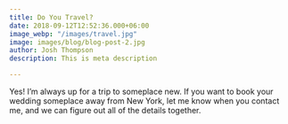 ```yaml
---
title: Do You Travel?
date: 2018-09-12T12:52:36.000+06:00
image_webp: "/images/travel.jpg"
image: images/blog/blog-post-2.jpg
author: Josh Thompson
description: This is meta description

---
```

Yes! I’m always up for a trip to someplace new. If you want to book your wedding someplace away from New York, let me know when you contact me, and we can figure out all of the details together.